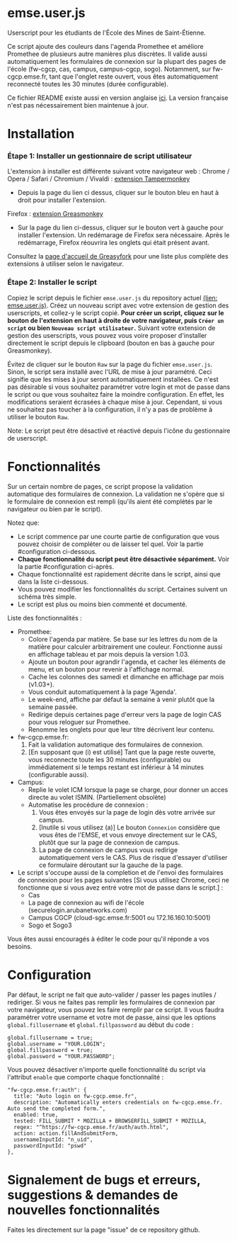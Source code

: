 # emse.user.js
Userscript pour les étudiants de l'École des Mines de Saint-Étienne.

Ce script ajoute des couleurs dans l'agenda Promethee et améliore Promethee de plusieurs autre manières plus discrètes.
Il valide aussi automatiquement les formulaires de connexion sur la plupart des pages de l'école (fw-cgcp, cas, campus, campus-cgcp, sogo). Notamment, sur fw-cgcp.emse.fr, tant que l'onglet reste ouvert, vous  êtes automatiquement reconnecté toutes les 30 minutes (durée configurable).

Ce fichier README existe aussi en version anglaise [ici](https://github.com/mathieucaroff/emse.user.js/blob/master/README.md).
La version française n'est pas nécessairement bien maintenue à jour.

# Installation
### Étape 1: Installer un gestionnaire de script utilisateur
L'extension à installer est différente suivant votre navigateur web :
Chrome / Opera / Safari / Chromium / Vivaldi : [extension Tampermonkey](https://chrome.google.com/webstore/detail/tampermonkey/dhdgffkkebhmkfjojejmpbldmpobfkfo)
- Depuis la page du lien ci dessus, cliquer sur le bouton bleu en haut à droit pour installer l'extension.

Firefox : [extension Greasmonkey](https://addons.mozilla.org/firefox/addon/greasemonkey/)
- Sur la page du lien ci-dessus, cliquer sur le bouton vert à gauche pour installer l'extension. Un redémarage de Firefox sera nécessaire. Après le redémarrage, Firefox réouvrira les onglets qui était présent avant.

Consultez la [page d'accueil de Greasyfork](https://greasyfork.org/fr) pour une liste plus complète des extensions à utiliser selon le navigateur.

### Étape 2: Installer le script
Copiez le script depuis le fichier `emse.user.js` du repository actuel [(lien: emse.user.js)](https://github.com/mathieucaroff/emse.user.js/blob/master/emse.user.js). Créez un nouveau script avec votre extension de gestion des userscripts, et collez-y le script copié. **Pour créer un script, cliquez sur le bouton de l'extension en haut à droite de votre navigateur, puis `Créer un script` ou bien `Nouveau script utilisateur`.** Suivant votre extension de gestion des userscripts, vous pouvez vous voire proposer d'installer directement le script depuis le clipboard (bouton en bas à gauche pour Greasmonkey).

Évitez de cliquer sur le bouton `Raw` sur la page du fichier `emse.user.js`. Sinon, le script sera installé avec l'URL de mise à jour paramétré. Ceci signifie que les mises à jour seront automatiquement installées. Ce n'est pas désirable si vous souhaitez paramétrer votre login et mot de passe dans le script ou que vous souhaitez faire la moindre configuration. En effet, les modifications seraient écrasées à chaque mise à jour. Cependant, si vous ne souhaitez pas toucher à la configuration, il n'y a pas de problème à utiliser le bouton `Raw`.

Note: Le script peut être désactivé et réactivé depuis l'icône du gestionnaire de userscript.

# Fonctionnalités
Sur un certain nombre de pages, ce script propose la validation automatique des formulaires de connexion. La validation ne s'opère que si le formulaire de connexion est rempli (qu'ils aient été complétés par le navigateur ou bien par le script).

Notez que:
 * Le script commence par une courte partie de configuration que vous pouvez choisir de compléter ou de laisser tel quel. Voir la partie #configuration ci-dessous.
 * **Chaque fonctionnalité du script peut être désactivée séparément.** Voir la partie #configuration ci-après.
 * Chaque fonctionnalité est rapidement décrite dans le script, ainsi que dans la liste ci-dessous.
 * Vous pouvez modifier les fonctionnalités du script. Certaines suivent un schéma très simple.
 * Le script est plus ou moins bien commenté et documenté.

Liste des fonctionnalités :
* Promethee:
  * Colore l'agenda par matière. Se base sur les lettres du nom de la matière pour calculer arbitrairement une couleur. Fonctionne aussi en affichage tableau et par mois depuis la version 1.03.
  * Ajoute un bouton pour agrandir l'agenda, et cacher les éléments de menu, et un bouton pour revenir à l'affichage normal.
  * Cache les colonnes des samedi et dimanche en affichage par mois (v1.03+).
  * Vous conduit automatiquement à la page 'Agenda'.
  * Le week-end, affiche par défaut la semaine à venir plutôt que la semaine passée.
  * Redirige depuis certaines page d'erreur vers la page de login CAS pour vous reloguer sur Promethee.
  * Renomme les onglets pour que leur titre décrivent leur contenu.
* fw-cgcp.emse.fr:
  1. Fait la validation automatique des formulaires de connexion.
  2. [En supposant que (i) est utilisé] Tant que la page reste ouverte, vous reconnecte toute les 30 minutes (configurable) ou immédiatement si le temps restant est inférieur à 14 minutes (configurable aussi).
* Campus:
  * Replie le volet ICM lorsque la page se charge, pour donner un acces directe au volet ISMIN. (Partiellement obsolète)
  * Automatise les procédure de connexion :
    1. Vous êtes envoyés sur la page de login dès votre arrivée sur campus.
    2. [Inutile si vous utilisez (a)] Le bouton `Connexion` considère que vous êtes de l'EMSE, et vous envoye directement sur le CAS, plutôt que sur la page de connexion de campus.
    3. La page de connexion de campus vous redirige automatiquement vers le CAS. Plus de risque d'essayer d'utiliser ce formulaire déroutant sur la gauche de la page.
* Le script s'occupe aussi de la completion et de l'envoi des formulaires de connexion pour les pages suivantes [Si vous utilisez Chrome, ceci ne fonctionne que si vous avez entré votre mot de passe dans le script.] :
  * Cas
  * La page de connexion au wifi de l'école (securelogin.arubanetworks.com)
  * Campus CGCP (cloud-sgc.emse.fr:5001 ou 172.16.160.10:5001)
  * Sogo et Sogo3

Vous êtes aussi encouragés à éditer le code pour qu'il réponde a vos besoins.

# Configuration
Par défaut, le script ne fait que auto-valider / passer les pages inutiles / rediriger. Si vous ne faites pas remplir les formulaires de connexion par votre navigateur, vous pouvez les faire remplir par ce script. Il vous faudra paramétrer votre username et votre mot de passe, ainsi que les options `global.fillusername` et `global.fillpassword` au début du code :

    global.fillusername = true;
    global.username = "YOUR.LOGIN";
    global.fillpassword = true;
    global.password = "YOUR.PASSWORD";

Vous pouvez désactiver n'importe quelle fonctionnalité du script via l'attribut `enable` que comporte chaque fonctionnalité :

    "fw-cgcp.emse.fr:auth": {
      title: "Auto login on fw-cgcp.emse.fr",
      description: "Automatically enters credentials on fw-cgcp.emse.fr. Auto send the completed form.",
      enabled: true,
      tested: FILL_SUBMIT * MOZILLA + BROWSERFILL_SUBMIT * MOZILLA,
      regex: "^https://fw-cgcp.emse.fr/auth/auth.html",
      action: action.fillAndSubmitForm,
      usernameInputId: "n_uid",
      passwordInputId: "pswd"
    },

# Signalement de bugs et erreurs, suggestions & demandes de nouvelles fonctionnalités
Faites les directement sur la page "issue" de ce repository github.

